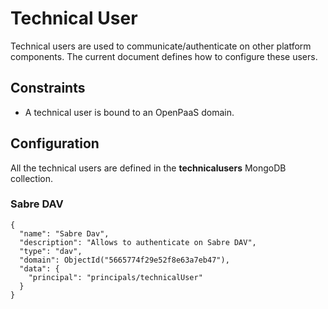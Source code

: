 # Technical User

Technical users are used to communicate/authenticate on other platform components.
The current document defines how to configure these users.

## Constraints

- A technical user is bound to an OpenPaaS domain.

## Configuration

All the technical users are defined in the **technicalusers** MongoDB collection.

### Sabre DAV

```
{
  "name": "Sabre Dav",
  "description": "Allows to authenticate on Sabre DAV",
  "type": "dav",
  "domain": ObjectId("5665774f29e52f8e63a7eb47"),
  "data": {
    "principal": "principals/technicalUser"
  }
}
```
